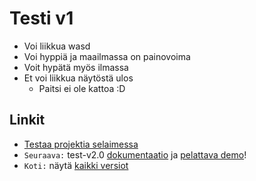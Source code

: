 # Testi v1
- Voi liikkua wasd
- Voi hyppiä ja maailmassa on painovoima
- Voit hypätä myös ilmassa
- Et voi liikkua näytöstä ulos
	- Paitsi ei ole kattoa :D

## Linkit

- [Testaa projektia selaimessa](https://kassu11.github.io/platformer/test-v1/)
- `Seuraava:` test-v2.0 [dokumentaatio](https://github.com/kassu11/platformer/tree/main/test-v2.0#readme) ja [pelattava demo](https://kassu11.github.io/platformer/test-v2.0/)!
- `Koti:` näytä [kaikki versiot](https://github.com/kassu11/platformer#readme)
